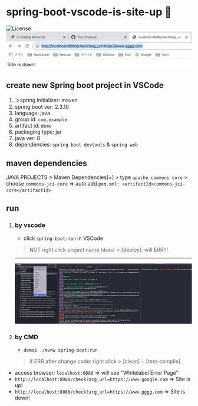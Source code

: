 # spring-boot-vscode-is-site-up 🐳

![License](https://img.shields.io/github/license/tquangdo/spring-boot-vscode-is-site-up?color=f05340)
![demo](screenshot/demo.png)

## create new Spring boot project in VSCode
1. ＞spring initializer: maven
2. spring boot ver: 2.3.10
3. language: java
4. group id: `com.example`
5. artifact id: `demo`
6. packaging type: jar
7. java ver: 8
8. dependencies: `spring boot devtools` & `spring web`

## maven dependencies
JAVA PROJECTS > Maven Dependencies[+] > type `apache commons core` > choose `commons-jci-core`
=> auto add `pom.xml: <artifactId>commons-jci-core</artifactId>`

## run
1. ### by vscode
    - click `spring-boot:run` in VSCode
    > NOT right click project name (`demo`) > [deploy]: will ERR!!!
    ---
    ![run_mvn](screenshot/run_mvn.png)
1. ### by CMD
    - `demo$ ./mvnw spring-boot:run`
    > if ERR after change code: right click > [clean] + [test-compile]
- access browser: `localhost:8080` => will see "Whitelabel Error Page"
- `http://localhost:8080/check?arg_url=https://www.google.com` => Site is up!
- `http://localhost:8080/check?arg_url=https://www.gggg.com` => Site is down!
